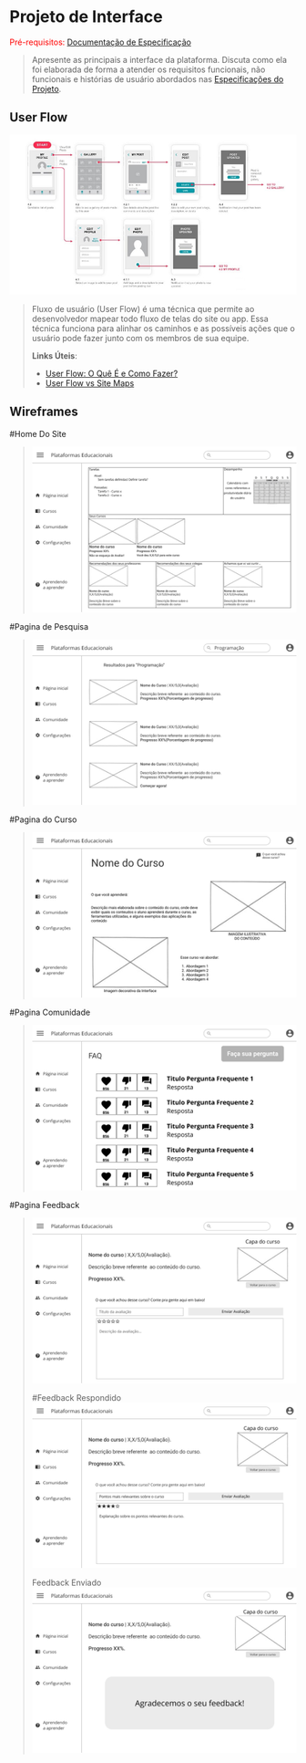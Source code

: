 
# Projeto de Interface

<span style="color:red">Pré-requisitos: <a href="2-Especificação.md"> Documentação de Especificação</a></span>

> Apresente as principais a interface da plataforma. Discuta como ela
> foi elaborada de forma a atender os requisitos funcionais, não
> funcionais e histórias de usuário abordados nas [Especificações do
> Projeto](2-Especificação.md).

## User Flow

![Exemplo de UserFlow](images/userflow.jpg)

> Fluxo de usuário (User Flow) é uma técnica que permite ao desenvolvedor
> mapear todo fluxo de telas do site ou app. Essa técnica funciona
> para alinhar os caminhos e as possíveis ações que o usuário pode
> fazer junto com os membros de sua equipe.
>
> **Links Úteis**:
> - [User Flow: O Quê É e Como Fazer?](https://medium.com/7bits/fluxo-de-usu%C3%A1rio-user-flow-o-que-%C3%A9-como-fazer-79d965872534)
> - [User Flow vs Site Maps](http://designr.com.br/sitemap-e-user-flow-quais-as-diferencas-e-quando-usar-cada-um/)


## Wireframes
#Home Do Site
> ![Home do Site](images/dashboardHome.jpg)
> 
#Pagina de Pesquisa
> ![Pesquisa](images/pesquisaPesquisas.jpg)
> 
#Pagina do Curso
> ![Pagina Cursos](images/cursoPaginaCurso.jpg)
> 
#Pagina Comunidade
> ![Comunidades](images/comunidadeComunidades.jpg)
> 
#Pagina Feedback
> ![Pagina Feedback](images/feedbackPaginaFeedback.jpg)
> 
> #Feedback Respondido
> ![Feedback Respondido](images/feedback_2FeedbackRespondido.jpg)
> 
>Feedback Enviado 
> ![Feedback Enviado](images/feedback_3FeedbackEnviado.jpg)

> 
>
> 
> 
